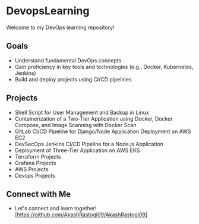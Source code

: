 # DevopsLearning

Welcome to my DevOps learning repository!

## Goals
- Understand fundamental DevOps concepts
- Gain proficiency in key tools and technologies (e.g., Docker, Kubernetes, Jenkins)
- Build and deploy projects using CI/CD pipelines

## Projects
- Shell Script for User Management and Backup in Linux
- Containerization of a Two-Tier Application using Docker, Docker Compose, and Image Scanning with Docker Scan
- GitLab CI/CD Pipeline for Django/Node Application Deployment on AWS EC2
- DevSecOps Jenkins CI/CD Pipeline for a Node.js Application
- Deployment of Three-Tier Application on AWS EKS
- Terraform Projects
- Grafana Projects
- AWS Projects
- Devops Projects

## Connect with Me
- Let's connect and learn together! [https://github.com/AkashRastogi09/AkashRastogi09]

